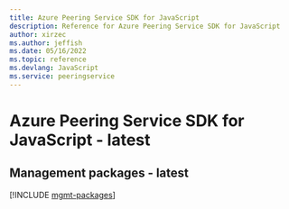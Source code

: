 ```yaml
---
title: Azure Peering Service SDK for JavaScript
description: Reference for Azure Peering Service SDK for JavaScript
author: xirzec
ms.author: jeffish
ms.date: 05/16/2022
ms.topic: reference
ms.devlang: JavaScript
ms.service: peeringservice
---
```

# Azure Peering Service SDK for JavaScript - latest
## Management packages - latest
[!INCLUDE [mgmt-packages](peering-service-mgmt-index.md)]
